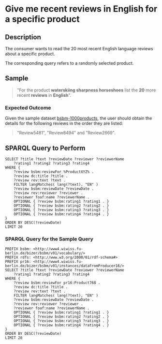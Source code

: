 # Give me recent reviews in English for a specific product

## Description

The consumer wants to read the 20 most recent English language reviews about a specific product.

The corresponding query refers to a randomly selected product.

## Sample

> "For the product **waterskiing sharpness horseshoes** list the **20** more recent **reviews** in **English**".

### Expected Outcome
Given the sample dataset [bsbm-1000products](../Datasets/bsbm-1000products.ttl.tgz), the user should obtain the details for the following reviews in the order they are listed:

> "Review5481", "Review8494"	and "Review2669".

## SPARQL Query to Perform

```SPARQL
SELECT ?title ?text ?reviewDate ?reviewer ?reviewerName
	?rating1 ?rating2 ?rating3 ?rating4
WHERE {
	?review bsbm:reviewFor %ProductXYZ% .
	?review dc:title ?title .
	?review rev:text ?text .
	FILTER langMatches( lang(?text), "EN" )
	?review bsbm:reviewDate ?reviewDate .
	?review rev:reviewer ?reviewer .
	?reviewer foaf:name ?reviewerName .
	OPTIONAL { ?review bsbm:rating1 ?rating1 . }
	OPTIONAL { ?review bsbm:rating2 ?rating2 . }
	OPTIONAL { ?review bsbm:rating3 ?rating3 . }
	OPTIONAL { ?review bsbm:rating4 ?rating4 . }
}
ORDER BY DESC(?reviewDate)
LIMIT 20
```

### SPARQL Query for the Sample Query

```SPARQL
PREFIX bsbm: <http://www4.wiwiss.fu-berlin.de/bizer/bsbm/v01/vocabulary/>
PREFIX rdfs: <http://www.w3.org/2000/01/rdf-schema#>
PREFIX pr16: <http://www4.wiwiss.fu-berlin.de/bizer/bsbm/v01/instances/dataFromProducer16/>
SELECT ?title ?text ?reviewDate ?reviewer ?reviewerName
	?rating1 ?rating2 ?rating3 ?rating4
WHERE {
	?review bsbm:reviewFor pr16:Product768 .
	?review dc:title ?title .
	?review rev:text ?text .
	FILTER langMatches( lang(?text), "EN" )
	?review bsbm:reviewDate ?reviewDate .
	?review rev:reviewer ?reviewer .
	?reviewer foaf:name ?reviewerName .
	OPTIONAL { ?review bsbm:rating1 ?rating1 . }
	OPTIONAL { ?review bsbm:rating2 ?rating2 . }
	OPTIONAL { ?review bsbm:rating3 ?rating3 . }
	OPTIONAL { ?review bsbm:rating4 ?rating4 . }
}
ORDER BY DESC(?reviewDate)
LIMIT 20
```
